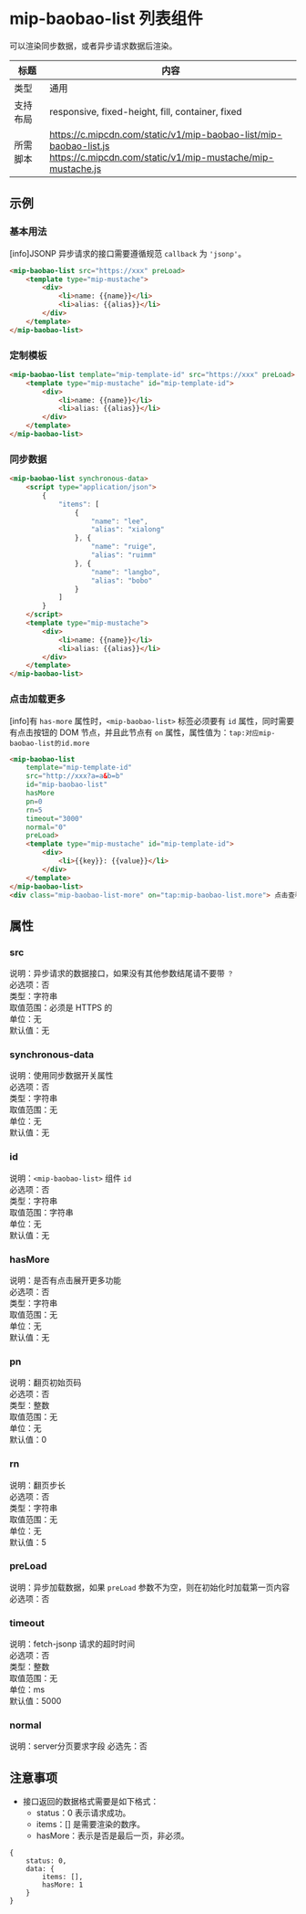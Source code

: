 # mip-baobao-list 列表组件

可以渲染同步数据，或者异步请求数据后渲染。

标题|内容
----|----
类型|通用
支持布局|responsive, fixed-height, fill, container, fixed
所需脚本|https://c.mipcdn.com/static/v1/mip-baobao-list/mip-baobao-list.js<br/> https://c.mipcdn.com/static/v1/mip-mustache/mip-mustache.js

## 示例

### 基本用法

[info]JSONP 异步请求的接口需要遵循规范 `callback` 为 `'jsonp'`。

```html
<mip-baobao-list src="https://xxx" preLoad>
    <template type="mip-mustache">
        <div>
            <li>name: {{name}}</li>
            <li>alias: {{alias}}</li>
        </div>
    </template>
</mip-baobao-list>
```

### 定制模板

```html
<mip-baobao-list template="mip-template-id" src="https://xxx" preLoad>
    <template type="mip-mustache" id="mip-template-id">
        <div>
            <li>name: {{name}}</li>
            <li>alias: {{alias}}</li>
        </div>
    </template>
</mip-baobao-list>
```

### 同步数据

```html
<mip-baobao-list synchronous-data>
    <script type="application/json">
        {
            "items": [
                {
                    "name": "lee",
                    "alias": "xialong"
                }, {
                    "name": "ruige",
                    "alias": "ruimm"
                }, {
                    "name": "langbo",
                    "alias": "bobo"
                }
            ]
        }
    </script>
    <template type="mip-mustache">
        <div>
            <li>name: {{name}}</li>
            <li>alias: {{alias}}</li>
        </div>
    </template>
</mip-baobao-list>
```

### 点击加载更多

[info]有 `has-more` 属性时，`<mip-baobao-list>` 标签必须要有 `id` 属性，同时需要有点击按钮的 DOM 节点，并且此节点有 `on` 属性，属性值为：`tap:对应mip-baobao-list的id.more`

```html
<mip-baobao-list 
    template="mip-template-id"
    src="http://xxx?a=a&b=b"
    id="mip-baobao-list"
    hasMore
    pn=0
    rn=5
    timeout="3000"
    normal="0"
    preLoad>
    <template type="mip-mustache" id="mip-template-id">
        <div>
            <li>{{key}}: {{value}}</li>
        </div>
    </template>
</mip-baobao-list>
<div class="mip-baobao-list-more" on="tap:mip-baobao-list.more"> 点击查看更多 </div>
```

## 属性

### src

说明：异步请求的数据接口，如果没有其他参数结尾请不要带 `？`      
必选项：否    
类型：字符串    
取值范围：必须是 HTTPS 的    
单位：无    
默认值：无

### synchronous-data

说明：使用同步数据开关属性    
必选项：否    
类型：字符串    
取值范围：无    
单位：无    
默认值：无 

### id

说明：`<mip-baobao-list>` 组件 `id`    
必选项：否    
类型：字符串    
取值范围：字符串    
单位：无    
默认值：无

### hasMore

说明：是否有点击展开更多功能   
必选项：否    
类型：字符串    
取值范围：无    
单位：无    
默认值：无

### pn

说明：翻页初始页码    
必选项：否    
类型：整数    
取值范围：无    
单位：无    
默认值：0 

### rn

说明：翻页步长    
必选项：否    
类型：字符串    
取值范围：无    
单位：无    
默认值：5

### preLoad

说明：异步加载数据，如果 `preLoad` 参数不为空，则在初始化时加载第一页内容     
必选项：否    

### timeout

说明：fetch-jsonp 请求的超时时间         
必选项：否   
类型：整数   
取值范围：无   
单位：ms   
默认值：5000

### normal

说明：server分页要求字段
必选先：否

## 注意事项

- 接口返回的数据格式需要是如下格式：
    - status：0 表示请求成功。
    - items：[] 是需要渲染的数序。
    - hasMore：表示是否是最后一页，非必须。

```
{
    status: 0, 
    data: { 
        items: [], 
        hasMore: 1 
    }
}  
```    
